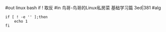 #out
linux bash if ! 取反
#in
鸟哥-鸟哥的Linux私房菜 基础学习篇 3ed|381
#alg
```
if [ ! -e '' ];then
    echo 1
fi
```
